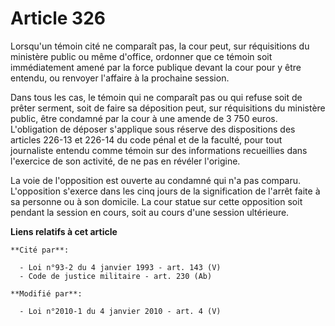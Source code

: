 # Article 326

Lorsqu'un témoin cité ne comparaît pas, la cour peut, sur réquisitions du ministère public ou même d'office, ordonner que ce
témoin soit immédiatement amené par la force publique devant la cour pour y être entendu, ou renvoyer l'affaire à la
prochaine session.

Dans tous les cas, le témoin qui ne comparaît pas ou qui refuse soit de prêter serment, soit de faire sa déposition peut, sur
réquisitions du ministère public, être condamné par la cour à une amende de 3 750 euros. L'obligation de déposer s'applique
sous réserve des dispositions des articles 226-13 et 226-14 du code pénal et de la faculté, pour tout journaliste entendu
comme témoin sur des informations recueillies dans l'exercice de son activité, de ne pas en révéler l'origine.

La voie de l'opposition est ouverte au condamné qui n'a pas comparu. L'opposition s'exerce dans les cinq jours de la
signification de l'arrêt faite à sa personne ou à son domicile. La cour statue sur cette opposition soit pendant la session
en cours, soit au cours d'une session ultérieure.

**Liens relatifs à cet article**

	**Cité par**:

	  - Loi n°93-2 du 4 janvier 1993 - art. 143 (V)
	  - Code de justice militaire - art. 230 (Ab)

	**Modifié par**:

	  - Loi n°2010-1 du 4 janvier 2010 - art. 4 (V)
